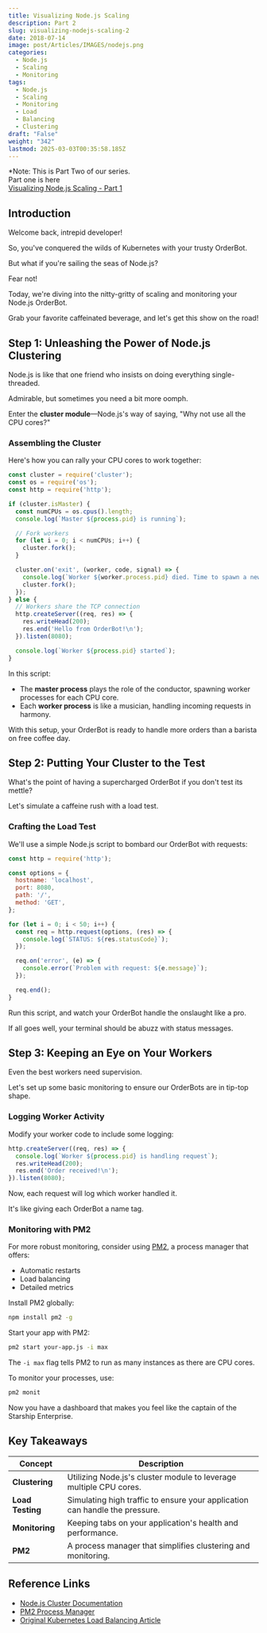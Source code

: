 ```yaml
---
title: Visualizing Node.js Scaling
description: Part 2
slug: visualizing-nodejs-scaling-2
date: 2018-07-14
image: post/Articles/IMAGES/nodejs.png
categories:
  - Node.js
  - Scaling
  - Monitoring
tags:
  - Node.js
  - Scaling
  - Monitoring
  - Load
  - Balancing
  - Clustering
draft: "False"
weight: "342"
lastmod: 2025-03-03T00:35:58.185Z
---
```

\*Note: This is Part Two of our series.\
Part one is here\
[Visualizing Node.js Scaling - Part 1](/post/Articles/27/node%20visualize%201.md)

<!-- 
If you missed the first part, where we dived into Kubernetes load balancing and monitoring, check it out [here](https://brianbraatz.github.io/p/testing-kubernetes-load-balancing-and-monitoring-orderbot-output/). -->

## Introduction

Welcome back, intrepid developer!

So, you've conquered the wilds of Kubernetes with your trusty OrderBot.

But what if you're sailing the seas of Node.js?

Fear not!

Today, we're diving into the nitty-gritty of scaling and monitoring your Node.js OrderBot.

Grab your favorite caffeinated beverage, and let's get this show on the road!

## Step 1: Unleashing the Power of Node.js Clustering

Node.js is like that one friend who insists on doing everything single-threaded.

Admirable, but sometimes you need a bit more oomph.

Enter the **cluster module**—Node.js's way of saying, "Why not use all the CPU cores?"

### Assembling the Cluster

Here's how you can rally your CPU cores to work together:

```javascript
const cluster = require('cluster');
const os = require('os');
const http = require('http');

if (cluster.isMaster) {
  const numCPUs = os.cpus().length;
  console.log(`Master ${process.pid} is running`);

  // Fork workers
  for (let i = 0; i < numCPUs; i++) {
    cluster.fork();
  }

  cluster.on('exit', (worker, code, signal) => {
    console.log(`Worker ${worker.process.pid} died. Time to spawn a new one!`);
    cluster.fork();
  });
} else {
  // Workers share the TCP connection
  http.createServer((req, res) => {
    res.writeHead(200);
    res.end('Hello from OrderBot!\n');
  }).listen(8080);

  console.log(`Worker ${process.pid} started`);
}
```

In this script:

* The **master process** plays the role of the conductor, spawning worker processes for each CPU core.
* Each **worker process** is like a musician, handling incoming requests in harmony.

With this setup, your OrderBot is ready to handle more orders than a barista on free coffee day.

## Step 2: Putting Your Cluster to the Test

What's the point of having a supercharged OrderBot if you don't test its mettle?

Let's simulate a caffeine rush with a load test.

### Crafting the Load Test

We'll use a simple Node.js script to bombard our OrderBot with requests:

```javascript
const http = require('http');

const options = {
  hostname: 'localhost',
  port: 8080,
  path: '/',
  method: 'GET',
};

for (let i = 0; i < 50; i++) {
  const req = http.request(options, (res) => {
    console.log(`STATUS: ${res.statusCode}`);
  });

  req.on('error', (e) => {
    console.error(`Problem with request: ${e.message}`);
  });

  req.end();
}
```

Run this script, and watch your OrderBot handle the onslaught like a pro.

If all goes well, your terminal should be abuzz with status messages.

## Step 3: Keeping an Eye on Your Workers

Even the best workers need supervision.

Let's set up some basic monitoring to ensure our OrderBots are in tip-top shape.

### Logging Worker Activity

Modify your worker code to include some logging:

```javascript
http.createServer((req, res) => {
  console.log(`Worker ${process.pid} is handling request`);
  res.writeHead(200);
  res.end('Order received!\n');
}).listen(8080);
```

Now, each request will log which worker handled it.

It's like giving each OrderBot a name tag.

### Monitoring with PM2

For more robust monitoring, consider using [PM2](https://pm2.keymetrics.io/), a process manager that offers:

* Automatic restarts
* Load balancing
* Detailed metrics

Install PM2 globally:

```bash
npm install pm2 -g
```

Start your app with PM2:

```bash
pm2 start your-app.js -i max
```

The `-i max` flag tells PM2 to run as many instances as there are CPU cores.

To monitor your processes, use:

```bash
pm2 monit
```

Now you have a dashboard that makes you feel like the captain of the Starship Enterprise.

## Key Takeaways

| Concept          | Description                                                                 |
| ---------------- | --------------------------------------------------------------------------- |
| **Clustering**   | Utilizing Node.js's cluster module to leverage multiple CPU cores.          |
| **Load Testing** | Simulating high traffic to ensure your application can handle the pressure. |
| **Monitoring**   | Keeping tabs on your application's health and performance.                  |
| **PM2**          | A process manager that simplifies clustering and monitoring.                |

## Reference Links

* [Node.js Cluster Documentation](https://nodejs.org/api/cluster.html)
* [PM2 Process Manager](https://pm2.keymetrics.io/)
* [Original Kubernetes Load Balancing Article](https://brianbraatz.github.io/p/testing-kubernetes-load-balancing-and-monitoring-orderbot-output/)

```
```
